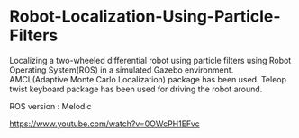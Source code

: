 # Robot-Localization-Using-Particle-Filters
Localizing a two-wheeled differential robot using particle filters using Robot Operating System(ROS) in a simulated Gazebo environment. AMCL(Adaptive  Monte Carlo Localization) package has been used. Teleop twist keyboard package has been used for driving the robot around.


ROS version : Melodic

https://www.youtube.com/watch?v=0OWcPH1EFvc
